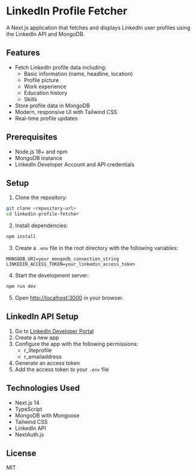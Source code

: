 # LinkedIn Profile Fetcher

A Next.js application that fetches and displays LinkedIn user profiles using the LinkedIn API and MongoDB.

## Features

- Fetch LinkedIn profile data including:
  - Basic information (name, headline, location)
  - Profile picture
  - Work experience
  - Education history
  - Skills
- Store profile data in MongoDB
- Modern, responsive UI with Tailwind CSS
- Real-time profile updates

## Prerequisites

- Node.js 18+ and npm
- MongoDB instance
- LinkedIn Developer Account and API credentials

## Setup

1. Clone the repository:
```bash
git clone <repository-url>
cd linkedin-profile-fetcher
```

2. Install dependencies:
```bash
npm install
```

3. Create a `.env` file in the root directory with the following variables:
```
MONGODB_URI=your_mongodb_connection_string
LINKEDIN_ACCESS_TOKEN=your_linkedin_access_token
```

4. Start the development server:
```bash
npm run dev
```

5. Open [http://localhost:3000](http://localhost:3000) in your browser.

## LinkedIn API Setup

1. Go to [LinkedIn Developer Portal](https://www.linkedin.com/developers/)
2. Create a new app
3. Configure the app with the following permissions:
   - r_liteprofile
   - r_emailaddress
4. Generate an access token
5. Add the access token to your `.env` file

## Technologies Used

- Next.js 14
- TypeScript
- MongoDB with Mongoose
- Tailwind CSS
- LinkedIn API
- NextAuth.js

## License

MIT 